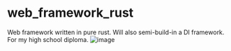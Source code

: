 # web_framework_rust
Web framework written in pure rust. Will also semi-build-in a DI framework. For my high school diploma.
![image](https://user-images.githubusercontent.com/64704277/190867762-dd4165a5-0225-49f1-a296-f9d1daca9308.png)
